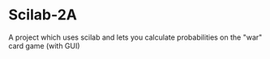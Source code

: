 # Scilab-2A

A project which uses scilab and lets you calculate probabilities on the "war" card game (with GUI)
